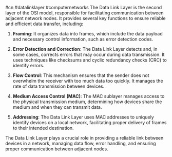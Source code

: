 #cn #datalinklayer #computernetworks
The Data Link Layer is the second layer of the OSI model, responsible for facilitating communication between adjacent network nodes. It provides several key functions to ensure reliable and efficient data transfer, including:

1. **Framing**: It organizes data into frames, which include the data payload and necessary control information, such as error detection codes.
    
2. **Error Detection and Correction**: The Data Link Layer detects and, in some cases, corrects errors that may occur during data transmission. It uses techniques like checksums and cyclic redundancy checks (CRC) to identify errors.
    
3. **Flow Control**: This mechanism ensures that the sender does not overwhelm the receiver with too much data too quickly. It manages the rate of data transmission between devices.
    
4. **Medium Access Control (MAC)**: The MAC sublayer manages access to the physical transmission medium, determining how devices share the medium and when they can transmit data.
    
5. **Addressing**: The Data Link Layer uses MAC addresses to uniquely identify devices on a local network, facilitating proper delivery of frames to their intended destination.
    

The Data Link Layer plays a crucial role in providing a reliable link between devices in a network, managing data flow, error handling, and ensuring proper communication between adjacent nodes.